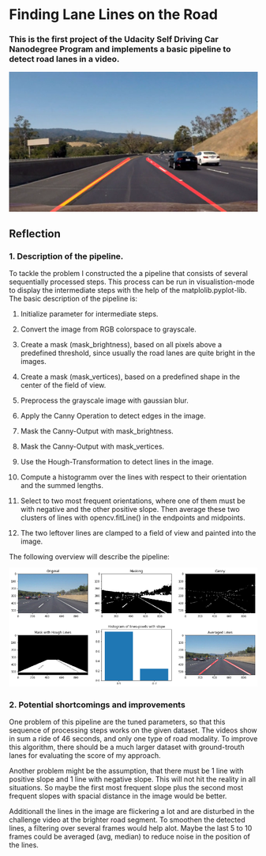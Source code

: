 # **Finding Lane Lines on the Road** 

### This is the first project of the Udacity Self Driving Car Nanodegree Program and implements a basic pipeline to detect road lanes in a video.

[//]: # (Image References)

[image1]: ./writeup_images/pipeline_overview.png "Overview"
[image2]: ./writeup_images/detection.png "Road Lanes Detection"

![Road Lanes Detection][image2]


## Reflection

### 1. Description of the pipeline.

To tackle the problem I constructed the a pipeline that consists of several sequentially processed steps. This process can be run in visualistion-mode to display the intermediate steps with the help of the matplolib.pyplot-lib. The basic description of the pipeline is:

1. Initialize parameter for intermediate steps.
2. Convert the image from RGB colorspace to grayscale.
3. Create a mask (mask_brightness), based on all pixels above a predefined threshold, since usually the road lanes are quite bright in the images.
4. Create a mask (mask_vertices), based on a predefined shape in the center of the field of view.
5. Preprocess the grayscale image with gaussian blur.

6. Apply the Canny Operation to detect edges in the image.
7. Mask the Canny-Output with mask_brightness.
8. Mask the Canny-Output with mask_vertices.
9. Use the Hough-Transformation to detect lines in the image.
10. Compute a histogramm over the lines with respect to their orientation and the summed lengths.
11. Select to two most frequent orientations, where one of them must be with negative and the other positive slope. Then average these two clusters of lines with opencv.fitLine() in the endpoints and midpoints. 
12. The two leftover lines are clamped to a field of view and painted into the image.

The following overview will describe the pipeline:

![Overview of the pipeline][image1]


### 2. Potential shortcomings and improvements

One problem of this pipeline are the tuned parameters, so that this sequence of processing steps works on the given dataset. The videos show in sum a ride of 46 seconds, and only one type of road modality. To improve this algorithm, there should be a much larger dataset with ground-trouth lanes for evaluating the score of my approach. 

Another problem might be the assumption, that there must be 1 line with positive slope and 1 line with negative slope. This will not hit the reality in all situations. So maybe the first most frequent slope plus the second most frequent slopes with spacial distance in the image would be better.

Additionall the lines in the image are flickering a lot and are disturbed in the challenge video at the brighter road segment. To smoothen the detected lines, a filtering over several frames would help alot. Maybe the last 5 to 10 frames could be averaged (avg, median) to reduce noise in the position of the lines.

